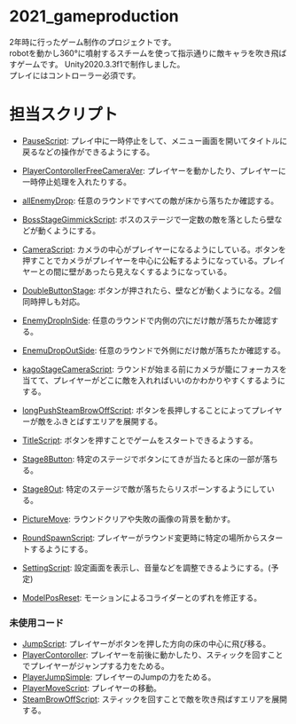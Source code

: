 # 2021_gameproduction
2年時に行ったゲーム制作のプロジェクトです。  
robotを動かし360°に噴射するスチームを使って指示通りに敵キャラを吹き飛ばすゲームです。
Unity2020.3.3f1で制作しました。  
プレイにはコントローラー必須です。 


# 担当スクリプト 
- [PauseScript](https://github.com/TairikuS/2021_gameproduction/blob/main/Assets/Script/PauseScript.cs): プレイ中に一時停止をして、メニュー画面を開いてタイトルに戻るなどの操作ができるようにする。  
- [PlayerContorollerFreeCameraVer](https://github.com/TairikuS/2021_gameproduction/blob/main/Assets/Script/PlayerControllerFreeCameraVer.cs): プレイヤーを動かしたり、プレイヤーに一時停止処理を入れたりする。  


- [allEnemyDrop](https://github.com/TairikuS/2021_gameproduction/blob/main/Assets/Script/RoundClearCondition/allEnemyDrop.cs): 任意のラウンドですべての敵が床から落ちたか確認する。  
- [BossStageGimmickScript](https://github.com/TairikuS/2021_gameproduction/blob/main/Assets/Script/BossStageGimmickScript.cs): ボスのステージで一定数の敵を落としたら壁などが動くようにする。  
- [CameraScript](https://github.com/TairikuS/2021_gameproduction/blob/main/Assets/Script/CameraScript.cs): カメラの中心がプレイヤーになるようにしている。ボタンを押すことでカメラがプレイヤーを中心に公転するようになっている。プレイヤーとの間に壁があったら見えなくするようになっている。  
- [DoubleButtonStage](https://github.com/TairikuS/2021_gameproduction/blob/main/Assets/Script/DoubleButtonStage.cs): ボタンが押されたら、壁などが動くようになる。2個同時押しも対応。  
- [EnemyDropInSide](https://github.com/TairikuS/2021_gameproduction/blob/main/Assets/Script/RoundClearCondition/EnemyDropInSide.cs): 任意のラウンドで内側の穴にだけ敵が落ちたか確認する。  
- [EnemuDropOutSide](https://github.com/TairikuS/2021_gameproduction/blob/main/Assets/Script/RoundClearCondition/EnemyDropOutSide.cs): 任意のラウンドで外側にだけ敵が落ちたか確認する。  
- [kagoStageCameraScript](https://github.com/TairikuS/2021_gameproduction/blob/main/Assets/Script/kagoStageCameraScript.cs): ラウンドが始まる前にカメラが籠にフォーカスを当てて、プレイヤーがどこに敵を入れればいいのかわかりやすくするようにする。  
- [longPushSteamBrowOffScript](https://github.com/TairikuS/2021_gameproduction/blob/main/Assets/Script/longPushSteamBrowOffScript.cs): ボタンを長押しすることによってプレイヤーが敵をふきとばすエリアを展開する。 
- [TitleScript](https://github.com/TairikuS/2021_gameproduction/blob/main/Assets/Script/TitleScript.cs): ボタンを押すことでゲームをスタートできるようする。  
- [Stage8Button](https://github.com/TairikuS/2021_gameproduction/blob/main/Assets/Script/Stage8Button.cs): 特定のステージでボタンにてきが当たると床の一部が落ちる。  
- [Stage8Out](https://github.com/TairikuS/2021_gameproduction/blob/main/Assets/Script/Stage8Out.cs): 特定のステージで敵が落ちたらリスポーンするようにしている。  
- [PictureMove](https://github.com/TairikuS/2021_gameproduction/blob/main/Assets/Script/PictureMove.cs): ラウンドクリアや失敗の画像の背景を動かす。  
- [RoundSpawnScript](https://github.com/TairikuS/2021_gameproduction/blob/main/Assets/Script/RoundSpawnScript.cs): プレイヤーがラウンド変更時に特定の場所からスタートするようにする。  
- [SettingScript](https://github.com/TairikuS/2021_gameproduction/blob/main/Assets/Script/SettingScript.cs): 設定画面を表示し、音量などを調整できるようにする。(予定)  
- [ModelPosReset](https://github.com/TairikuS/2021_gameproduction/blob/main/Assets/Script/ModelPosReset.cs): モーションによるコライダーとのずれを修正する。  


### 未使用コード
- [JumpScript](https://github.com/TairikuS/2021_gameproduction/blob/main/Assets/Script/NotUse/JumpScript.cs): プレイヤーがボタンを押した方向の床の中心に飛び移る。
- [PlayerContoroller](https://github.com/TairikuS/2021_gameproduction/blob/main/Assets/Script/NotUse/PlayerController.cs): プレイヤーを前後に動かしたり、スティックを回すことでプレイヤーがジャンプする力をためる。
- [PlayerJumpSimple](https://github.com/TairikuS/2021_gameproduction/blob/main/Assets/Script/NotUse/PlayerJumpSimple.cs): プレイヤーのJumpの力をためる。
- [PlayerMoveScript](https://github.com/TairikuS/2021_gameproduction/blob/main/Assets/Script/NotUse/PlayerMoveScript.cs): プレイヤーの移動。
- [SteamBrowOffScript](https://github.com/TairikuS/2021_gameproduction/blob/main/Assets/Script/NotUse/SteamBrowOffScript.cs): スティックを回すことで敵を吹き飛ばすエリアを展開する。